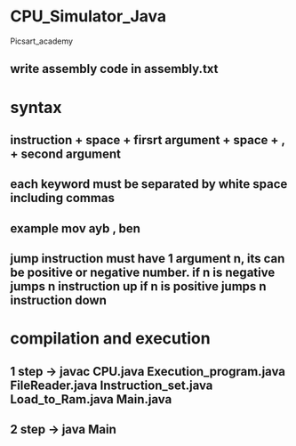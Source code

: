 # CPU_Simulator_Java
Picsart_academy

## write assembly code in assembly.txt

# syntax

## instruction + space +  firsrt argument + space + , + second argument
## each keyword must be separated by white space including commas
## example   mov ayb , ben 

## jump instruction must have 1 argument n, its can be positive or negative number. if n is negative jumps n instruction up if n is positive jumps n instruction down

# compilation and execution

## 1 step -> javac CPU.java Execution_program.java FileReader.java Instruction_set.java Load_to_Ram.java Main.java
## 2 step -> java Main 